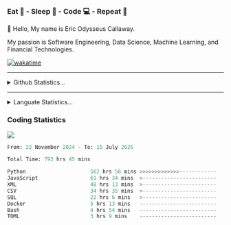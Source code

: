 <h3>Eat 🍴 - Sleep 🛌 - Code 💻 - Repeat 🔁</h3>

👋 Hello, My name is Eric Odysseus Callaway.

My passion is Software Engineering, Data Science, Machine Learning, and Financial Technologies.

[![wakatime](https://wakatime.com/badge/user/6717695f-6a13-47e3-aa16-c813e12c0985.svg)](https://wakatime.com/@6717695f-6a13-47e3-aa16-c813e12c0985)
<hr>
<details>
  <summary>
    Github Statistics...
  </summary>
    <p align="center">
      <img src="https://github-readme-stats.vercel.app/api?username=EricCallaway&show_icons=true"/>
    </p>
</details>
</hr>

<hr>
<details>
  <summary>
    Languate Statistics...
  </summary>
    <p align="center">
      <img src="https://wakatime.com/share/@Odysseus/6fc7c863-6fba-4e57-a6af-ed1f2fa8d560.svg"/>
    </p>
</details>
</hr>


<h3>Coding Statistics</h3>
<img src="https://wakatime.com/share/@Odysseus/5e02c832-9cc5-49a3-8f4c-bd2647d78fca.svg"/>
<!--START_SECTION:waka-->

```python
From: 22 November 2024 - To: 15 July 2025

Total Time: 793 hrs 45 mins

Python                     562 hrs 56 mins >>>>>>>>>>>>>------------   53.91 %
JavaScript                 61 hrs 34 mins  >------------------------   05.90 %
XML                        48 hrs 13 mins  >------------------------   04.62 %
CSV                        34 hrs 35 mins  >------------------------   03.31 %
SQL                        22 hrs 6 mins   >------------------------   02.12 %
Docker                     5 hrs 13 mins   -------------------------   00.50 %
Bash                       4 hrs 54 mins   -------------------------   00.47 %
TOML                       3 hrs 9 mins    -------------------------   00.30 %
```

<!--END_SECTION:waka-->
